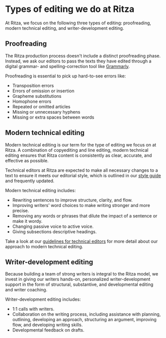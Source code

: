 # Types of editing we do at Ritza

At Ritza, we focus on the following three types of editing: proofreading, modern technical editing, and writer-development editing.

## Proofreading

The Ritza production process doesn't include a distinct proofreading phase. Instead, we ask our editors to pass the texts they have edited through a digital grammar- and spelling-correction tool like [Grammarly](https://www.grammarly.com/). 

Proofreading is essential to pick up hard-to-see errors like:

* Transposition errors
* Errors of omission or insertion
* Grapheme substitutions
* Homophone errors
* Repeated or omitted articles
* Missing or unnecessary hyphens
* Missing or extra spaces between words

## Modern technical editing

Modern technical editing is our term for the type of editing we focus on at Ritza. A combination of copyediting and line editing, modern technical editing ensures that Ritza content is consistently as clear, accurate, and effective as possible. 

Technical editors at Ritza are expected to make all necessary changes to a text to ensure it meets our editorial style, which is outlined in our [style guide](https://styleguide.ritza.co) and frequently updated.

Modern technical editing includes:

* Rewriting sentences to improve structure, clarity, and flow.
* Improving writers' word choices to make writing stronger and more precise.
* Removing any words or phrases that dilute the impact of a sentence or make it wordy.
* Changing passive voice to active voice.
* Giving subsections descriptive headings.

Take a look at our [guidelines for technical editors](editors-guidelines.md) for more detail about our approach to modern technical editing.

## Writer-development editing

Because building a team of strong writers is integral to the Ritza model, we invest in giving our writers hands-on, personalized writer-development support in the form of structural, substantive, and developmental editing and writer coaching.

Writer-development editing includes:

* 1:1 calls with writers.
* Collaboration on the writing process, including assistance with planning, outlining, developing an approach, structuring an argument, improving flow, and developing writing skills.
* Developmental feedback on drafts.
